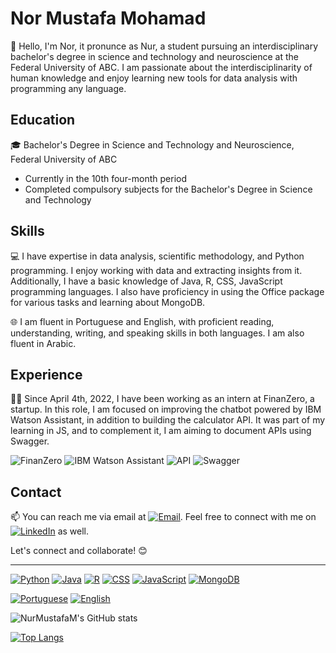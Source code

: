 # Nor Mustafa Mohamad

👋 Hello, I'm Nor, it pronunce as Nur, a student pursuing an interdisciplinary bachelor's degree in science and technology and neuroscience at the Federal University of ABC. I am passionate about the interdisciplinarity of human knowledge and enjoy learning new tools for data analysis with programming any language.

## Education

🎓 Bachelor's Degree in Science and Technology and Neuroscience, Federal University of ABC

- Currently in the 10th four-month period
- Completed compulsory subjects for the Bachelor's Degree in Science and Technology

## Skills

💻 I have expertise in data analysis, scientific methodology, and Python programming. I enjoy working with data and extracting insights from it. Additionally, I have a basic knowledge of Java, R, CSS, JavaScript programming languages. I also have proficiency in using the Office package for various tasks and learning about MongoDB.

🌐 I am fluent in Portuguese and English, with proficient reading, understanding, writing, and speaking skills in both languages. I am also fluent in Arabic.

## Experience

👩‍💻 Since April 4th, 2022, I have been working as an intern at FinanZero, a startup. In this role, I am focused on improving the chatbot powered by IBM Watson Assistant, in addition to building the calculator API. It was part of my learning in JS, and to complement it, I am aiming to document APIs using Swagger.

![FinanZero](https://img.shields.io/badge/-FinanZero-555555?style=for-the-badge)
![IBM Watson Assistant](https://img.shields.io/badge/-IBM%20Watson%20Assistant-555555?style=for-the-badge)
![API](https://img.shields.io/badge/-API-555555?style=for-the-badge)
![Swagger](https://img.shields.io/badge/-Swagger-555555?style=for-the-badge)


## Contact

📫 You can reach me via email at 
[![Email](https://img.shields.io/badge/-Email-D14836?style=for-the-badge&logo=gmail&logoColor=white)](mailto:nor.mustafa.mohamad@email.com). Feel free to connect with me on [![LinkedIn](https://img.shields.io/badge/-LinkedIn-0077B5?style=for-the-badge&logo=linkedin&logoColor=white)](https://www.linkedin.com/in/nor-mustafa) as well.

Let's connect and collaborate! 😊

---


[![Python](https://img.shields.io/badge/-Python-3776AB?style=flat&logo=python&logoColor=white)](#)
[![Java](https://img.shields.io/badge/-Java-007396?style=flat&logo=java&logoColor=white)](#)
[![R](https://img.shields.io/badge/-R-276DC3?style=flat&logo=r&logoColor=white)](#)
[![CSS](https://img.shields.io/badge/-CSS-1572B6?style=flat&logo=css3&logoColor=white)](#)
[![JavaScript](https://img.shields.io/badge/-JavaScript-F7DF1E?style=flat&logo=javascript&logoColor=black)](#)
[![MongoDB](https://img.shields.io/badge/-MongoDB-47A248?style=flat&logo=mongodb&logoColor=white)](#)

[![Portuguese](https://img.shields.io/badge/-Portuguese-FF4500?style=flat&logoColor=white)](#)
[![English](https://img.shields.io/badge/-English-21759B?style=flat&logoColor=white)](#)

![NurMustafaM's GitHub stats](https://github-readme-stats.vercel.app/api?NurMustafaM=anuraghazra&show_icons=true&theme=dracula)

[![Top Langs](https://github-readme-stats.vercel.app/api/top-langs/?username=NurMustafaM&layout=compact&theme=radical)](https://github.com/NurMustafaM)
